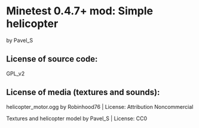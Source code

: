 Minetest 0.4.7+ mod: Simple helicopter
=======================
by Pavel_S

License of source code:
-----------------------
GPL_v2

License of media (textures and sounds):
---------------------------------------

helicopter_motor.ogg by  Robinhood76 | License: Attribution Noncommercial

Textures and helicopter model by Pavel_S | License: CC0
